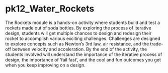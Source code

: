 # pk12_Water_Rockets
The Rockets module is a hands-on activity where students build and test a rockets made out of soda bottles. By exploring the process of iterative design, students will get multiple chances to design and redesign their rocket to accomplish various exciting challenges. Challenges are designed to explore concepts such as Newton’s 3rd law, air resistance, and the trade-off between velocity and acceleration. By the end of the activity, the students involved will understand the importance of the iterative process of design, the importance of ‘fail fast’, and the cool and fun outcomes you get when you keep improving on a design.
